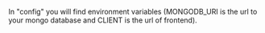 In "config" you will find environment variables (MONGODB_URI is the url to your mongo database and CLIENT is the url of frontend).
